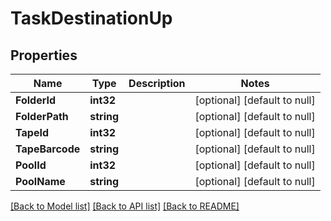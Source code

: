 # TaskDestinationUp

## Properties
Name | Type | Description | Notes
------------ | ------------- | ------------- | -------------
**FolderId** | **int32** |  | [optional] [default to null]
**FolderPath** | **string** |  | [optional] [default to null]
**TapeId** | **int32** |  | [optional] [default to null]
**TapeBarcode** | **string** |  | [optional] [default to null]
**PoolId** | **int32** |  | [optional] [default to null]
**PoolName** | **string** |  | [optional] [default to null]

[[Back to Model list]](../README.md#documentation-for-models) [[Back to API list]](../README.md#documentation-for-api-endpoints) [[Back to README]](../README.md)


